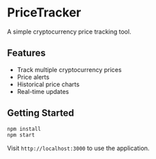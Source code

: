 # PriceTracker

A simple cryptocurrency price tracking tool.

## Features
- Track multiple cryptocurrency prices
- Price alerts
- Historical price charts
- Real-time updates

## Getting Started
```bash
npm install
npm start
```

Visit `http://localhost:3000` to use the application.